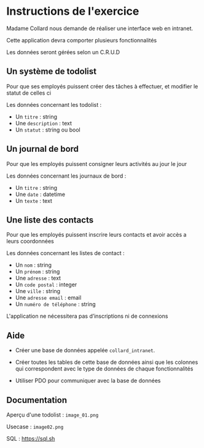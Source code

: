 # Instructions de l'exercice

Madame Collard nous demande de réaliser une interface web en intranet.

Cette application devra comporter plusieurs fonctionnalités

Les données seront gérées selon un C.R.U.D

## Un système de todolist 

Pour que ses employés puissent créer des tâches à effectuer, et modifier le statut de celles ci

Les données concernant les todolist : 

* Un `titre` : string
* Une `description` : text
* Un `statut` : string ou bool


## Un journal de bord

Pour que les employés puissent consigner leurs activités au jour le jour

Les données concernant les journaux de bord : 

* Un `titre` : string
* Une `date` : datetime
* Un `texte` : text

## Une liste des contacts

Pour que les employés puissent inscrire leurs contacts et avoir accès a leurs coordonnées

Les données concernant les listes de contact :

* Un `nom` : string
* Un `prénom` : string
* Une `adresse` : text
* Un `code postal` : integer
* Une `ville` : string
* Une `adresse email` : email
* Un `numéro de téléphone` : string

L'application ne nécessitera pas d’inscriptions ni de connexions

## Aide

* Créer une base de données appelée `collard_intranet`.

* Créer toutes les tables de cette base de données ainsi que les colonnes qui correspondent avec le type de données de chaque fonctionnalités

* Utiliser PDO pour communiquer avec la base de données

## Documentation

Aperçu d'une todolist : `image_01.png`

Usecase : `image02.png`

SQL : https://sql.sh







